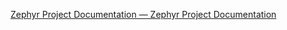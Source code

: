 [Zephyr Project Documentation — Zephyr Project Documentation](https://docs.zephyrproject.org/latest/)